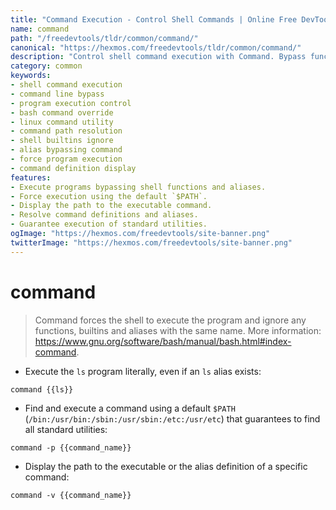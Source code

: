 ```yaml
---
title: "Command Execution - Control Shell Commands | Online Free DevTools by Hexmos"
name: command
path: "/freedevtools/tldr/common/command/"
canonical: "https://hexmos.com/freedevtools/tldr/common/command/"
description: "Control shell command execution with Command. Bypass functions and aliases, guaranteeing precise program execution. Free online tool, no registration required."
category: common
keywords:
- shell command execution
- command line bypass
- program execution control
- bash command override
- linux command utility
- command path resolution
- shell builtins ignore
- alias bypassing command
- force program execution
- command definition display
features:
- Execute programs bypassing shell functions and aliases.
- Force execution using the default `$PATH`.
- Display the path to the executable command.
- Resolve command definitions and aliases.
- Guarantee execution of standard utilities.
ogImage: "https://hexmos.com/freedevtools/site-banner.png"
twitterImage: "https://hexmos.com/freedevtools/site-banner.png"
---
```


# command

> Command forces the shell to execute the program and ignore any functions, builtins and aliases with the same name.
> More information: <https://www.gnu.org/software/bash/manual/bash.html#index-command>.

- Execute the `ls` program literally, even if an `ls` alias exists:

`command {{ls}}`

- Find and execute a command using a default `$PATH` (`/bin:/usr/bin:/sbin:/usr/sbin:/etc:/usr/etc`) that guarantees to find all standard utilities:

`command -p {{command_name}}`

- Display the path to the executable or the alias definition of a specific command:

`command -v {{command_name}}`
